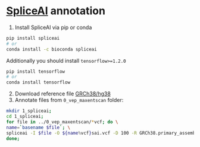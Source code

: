 # [SpliceAI](https://github.com/Illumina/SpliceAI.git) annotation
1. Install SpliceAI via pip or conda
```bash
pip install spliceai
# or
conda install -c bioconda spliceai
```
Additionally you should install `tensorflow>=1.2.0`
```bash
pip install tensorflow
# or
conda install tensorflow
```
2. Download reference file [GRCh38/hg38](http://hgdownload.cse.ucsc.edu/goldenPath/hg38/bigZips/hg38.fa.gz)
3. Annotate files from `0_vep_maxentscan` folder:
```bash
mkdir 1_spliceai;
cd 1_spliceai;
for file in ../0_vep_maxentscan/*vcf; do \
name=`basename $file`; \
spliceai -I $file -O ${name%vcf}sai.vcf -D 100 -R GRCh38.primary_assembly.genome.fa -A grch38; \
done;
```
